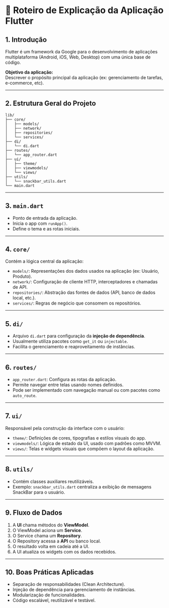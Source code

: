 # 🧭 Roteiro de Explicação da Aplicação Flutter

## 1. Introdução

Flutter é um framework da Google para o desenvolvimento de aplicações multiplataforma (Android, iOS, Web, Desktop) com uma única base de código.

**Objetivo da aplicação:**  
Descrever o propósito principal da aplicação (ex: gerenciamento de tarefas, e-commerce, etc).

---

## 2. Estrutura Geral do Projeto

```
lib/
├── core/
│   ├── models/
│   ├── network/
│   ├── repositories/
│   └── services/
├── di/
│   └── di.dart
├── routes/
│   └── app_router.dart
├── ui/
│   ├── theme/
│   ├── viewmodels/
│   └── views/
├── utils/
│   └── snackbar_utils.dart
└── main.dart
```

---

## 3. `main.dart`

- Ponto de entrada da aplicação.
- Inicia o app com `runApp()`.
- Define o tema e as rotas iniciais.

---

## 4. `core/`

Contém a lógica central da aplicação:

- `models/`: Representações dos dados usados na aplicação (ex: Usuário, Produto).
- `network/`: Configuração de cliente HTTP, interceptadores e chamadas de API.
- `repositories/`: Abstração das fontes de dados (API, banco de dados local, etc.).
- `services/`: Regras de negócio que consomem os repositórios.

---

## 5. `di/`

- Arquivo `di.dart` para configuração da **injeção de dependência**.
- Usualmente utiliza pacotes como `get_it` ou `injectable`.
- Facilita o gerenciamento e reaproveitamento de instâncias.

---

## 6. `routes/`

- `app_router.dart`: Configura as rotas da aplicação.
- Permite navegar entre telas usando nomes definidos.
- Pode ser implementado com navegação manual ou com pacotes como `auto_route`.

---

## 7. `ui/`

Responsável pela construção da interface com o usuário:

- `theme/`: Definições de cores, tipografias e estilos visuais do app.
- `viewmodels/`: Lógica de estado da UI, usado com padrões como MVVM.
- `views/`: Telas e widgets visuais que compõem o layout da aplicação.

---

## 8. `utils/`

- Contém classes auxiliares reutilizáveis.
- Exemplo: `snackbar_utils.dart` centraliza a exibição de mensagens SnackBar para o usuário.

---

## 9. Fluxo de Dados

1. A **UI** chama métodos do **ViewModel**.
2. O ViewModel aciona um **Service**.
3. O Service chama um **Repository**.
4. O Repository acessa a **API** ou banco local.
5. O resultado volta em cadeia até a UI.
6. A UI atualiza os widgets com os dados recebidos.

---

## 10. Boas Práticas Aplicadas

- Separação de responsabilidades (Clean Architecture).
- Injeção de dependência para gerenciamento de instâncias.
- Modularização de funcionalidades.
- Código escalável, reutilizável e testável.
